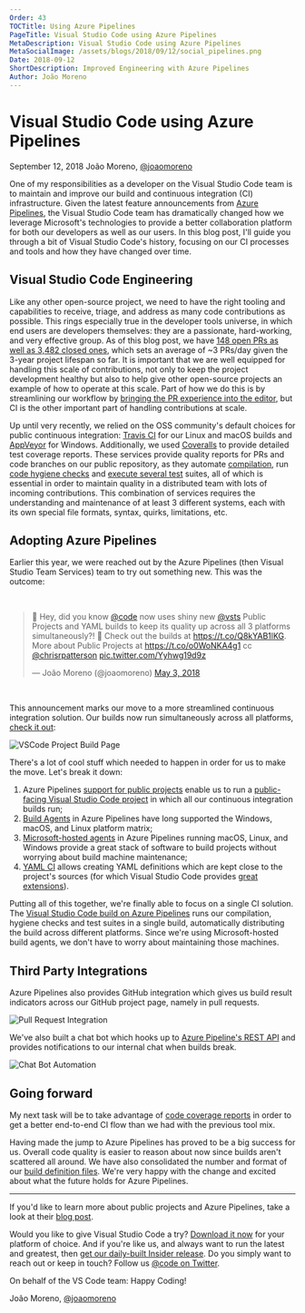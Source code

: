 ```yaml
---
Order: 43
TOCTitle: Using Azure Pipelines
PageTitle: Visual Studio Code using Azure Pipelines
MetaDescription: Visual Studio Code using Azure Pipelines
MetaSocialImage: /assets/blogs/2018/09/12/social_pipelines.png
Date: 2018-09-12
ShortDescription: Improved Engineering with Azure Pipelines
Author: João Moreno
---
```


# Visual Studio Code using Azure Pipelines

September 12, 2018 João Moreno, [@joaomoreno](https://twitter.com/joaomoreno)

One of my responsibilities as a developer on the Visual Studio Code team is to maintain and improve our build and continuous integration (CI) infrastructure. Given the latest feature announcements from [Azure Pipelines](https://aka.ms/azurecicd), the Visual Studio Code team has dramatically changed how we leverage Microsoft's technologies to provide a better collaboration platform for both our developers as well as our users. In this blog post, I'll guide you through a bit of Visual Studio Code's history, focusing on our CI processes and tools and how they have changed over time.

## Visual Studio Code Engineering

Like any other open-source project, we need to have the right tooling and capabilities to receive, triage, and address as many code contributions as possible. This rings especially true in the developer tools universe, in which end users are developers themselves: they are a passionate, hard-working, and very effective group. As of this blog post, we have [148 open PRs as well as 3,482 closed ones](https://github.com/microsoft/vscode/pulls), which sets an average of ~3 PRs/day given the 3-year project lifespan so far. It is important that we are well equipped for handling this scale of contributions, not only to keep the project development healthy but also to help give other open-source projects an example of how to operate at this scale. Part of how we do this is by streamlining our workflow by [bringing the PR experience into the editor](/blogs/2018/09/10/introducing-github-pullrequests), but CI is the other important part of handling contributions at scale.

Up until very recently, we relied on the OSS community's default choices for public continuous integration: [Travis CI](https://travis-ci.org/) for our Linux and macOS builds and [AppVeyor](https://www.appveyor.com/) for Windows. Additionally, we used [Coveralls](https://coveralls.io/) to provide detailed test coverage reports. These services provide quality reports for PRs and code branches on our public repository, as they automate [compilation](https://github.com/microsoft/vscode/blob/master/build/lib/compilation.ts), run [code hygiene checks](https://github.com/microsoft/vscode/blob/master/build/gulpfile.hygiene.js) and [execute several test](https://github.com/microsoft/vscode/tree/master/test) suites, all of which is essential in order to maintain quality in a distributed team with lots of incoming contributions. This combination of services requires the understanding and maintenance of at least 3 different systems, each with its own special file formats, syntax, quirks, limitations, etc.

## Adopting Azure Pipelines

Earlier this year, we were reached out by the Azure Pipelines (then Visual Studio Team Services) team to try out something new. This was the outcome:

<br />

<blockquote class="twitter-tweet" data-lang="en" data-cards="hidden"><p lang="en" dir="ltr">🎉 Hey, did you know <a href="https://twitter.com/code?ref_src=twsrc%5Etfw">@code</a> now uses shiny new <a href="https://twitter.com/VSTS?ref_src=twsrc%5Etfw">@vsts</a> Public Projects and YAML builds to keep its quality up across all 3 platforms simultaneously?! 🤯 Check out the builds at <a href="https://t.co/Q8kYAB1lKG">https://t.co/Q8kYAB1lKG</a>. More about Public Projects at <a href="https://t.co/o0WoNKA4g1">https://t.co/o0WoNKA4g1</a> cc <a href="https://twitter.com/chrisrpatterson?ref_src=twsrc%5Etfw">@chrisrpatterson</a> <a href="https://t.co/Yyhwg19d9z">pic.twitter.com/Yyhwg19d9z</a></p>&mdash; João Moreno (@joaomoreno) <a href="https://twitter.com/joaomoreno/status/991958010661670912?ref_src=twsrc%5Etfw">May 3, 2018</a></blockquote>
<script async src="https://platform.twitter.com/widgets.js" charset="utf-8"></script>

<br />

This announcement marks our move to a more streamlined continuous integration solution. Our builds now run simultaneously across all platforms, [check it out](https://aka.ms/vscode-builds):

![VSCode Project Build Page](build.png)

There's a lot of cool stuff which needed to happen in order for us to make the move. Let's break it down:

1. Azure Pipelines [support for public projects](https://docs.microsoft.com/azure/devops/organizations/public) enable us to run a [public-facing Visual Studio Code project](https://dev.azure.com/vscode/VSCode/_build?definitionId=1) in which all our continuous integration builds run;
2. [Build Agents](https://docs.microsoft.com/azure/devops/pipelines/agents/agents) in Azure Pipelines have long supported the Windows, macOS, and Linux platform matrix;
3. [Microsoft-hosted agents](https://docs.microsoft.com/azure/devops/pipelines/agents/hosted) in Azure Pipelines running macOS, Linux, and Windows provide a great stack of software to build projects without worrying about build machine maintenance;
4. [YAML CI](https://docs.microsoft.com/azure/devops/pipelines/get-started-yaml) allows creating YAML definitions which are kept close to the project's sources (for which Visual Studio Code provides [great extensions](https://marketplace.visualstudio.com/search?term=yaml&target=VSCode&category=All%20categories&sortBy=Relevance)).

Putting all of this together, we're finally able to focus on a single CI solution. The [Visual Studio Code build on Azure Pipelines](https://dev.azure.com/vscode/VSCode/_build/results?buildId=5876&view=logs) runs our compilation, hygiene checks and test suites in a single build, automatically distributing the build across different platforms. Since we're using Microsoft-hosted build agents, we don't have to worry about maintaining those machines.

## Third Party Integrations

Azure Pipelines also provides GitHub integration which gives us build result indicators across our GitHub project page, namely in pull requests.

![Pull Request Integration](pr.png)

We've also built a chat bot which hooks up to [Azure Pipeline's REST API](https://docs.microsoft.com/rest/api/vsts/build/?view=vsts-rest-4.1) and provides notifications to our internal chat when builds break.

![Chat Bot Automation](slack.png)

## Going forward

My next task will be to take advantage of [code coverage reports](https://docs.microsoft.com/azure/devops/pipelines/tasks/test/publish-code-coverage-results) in order to get a better end-to-end CI flow than we had with the previous tool mix.

Having made the jump to Azure Pipelines has proved to be a big success for us. Overall code quality is easier to reason about now since builds aren't scattered all around. We have also consolidated the number and format of our [build definition files](https://github.com/microsoft/vscode/blob/master/build/tfs/product-build.yml). We're very happy with the change and excited about what the future holds for Azure Pipelines.

---

If you'd like to learn more about public projects and Azure Pipelines, take a look at their [blog post](https://aka.ms/azurecicd).

Would you like to give Visual Studio Code a try? [Download it now](https://code.visualstudio.com/Download) for your platform of choice. And if you're like us, and always want to run the latest and greatest, then [get our daily-built Insider release](https://code.visualstudio.com/insiders/). Do you simply want to reach out or keep in touch? Follow us [@code on Twitter](https://twitter.com/code).

On behalf of the VS Code team: Happy Coding!

João Moreno, [@joaomoreno](https://twitter.com/joaomoreno)
